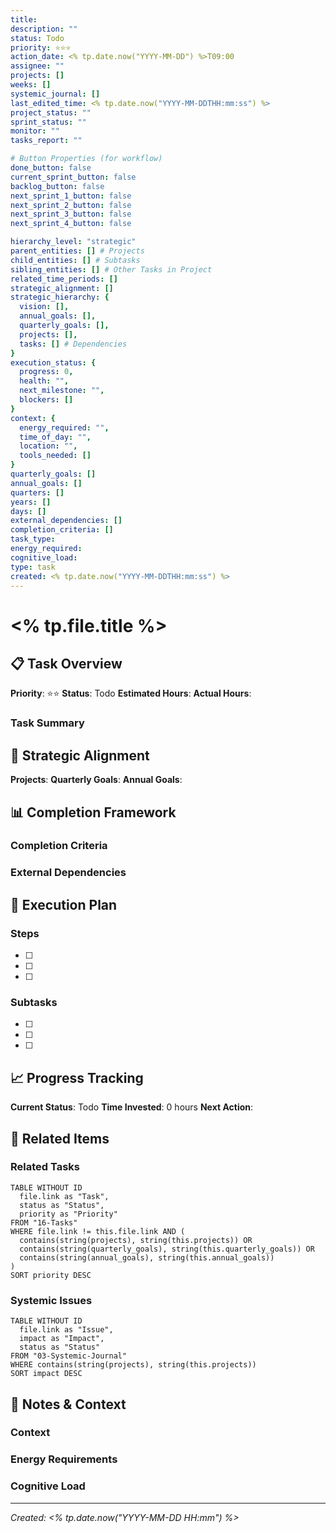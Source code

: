 ```yaml
---
title: 
description: ""
status: Todo
priority: ⭐⭐⭐
action_date: <% tp.date.now("YYYY-MM-DD") %>T09:00
assignee: ""
projects: []
weeks: []
systemic_journal: []
last_edited_time: <% tp.date.now("YYYY-MM-DDTHH:mm:ss") %>
project_status: ""
sprint_status: ""
monitor: ""
tasks_report: ""

# Button Properties (for workflow)
done_button: false
current_sprint_button: false
backlog_button: false
next_sprint_1_button: false
next_sprint_2_button: false
next_sprint_3_button: false
next_sprint_4_button: false

hierarchy_level: "strategic"
parent_entities: [] # Projects
child_entities: [] # Subtasks
sibling_entities: [] # Other Tasks in Project
related_time_periods: []
strategic_alignment: []
strategic_hierarchy: {
  vision: [],
  annual_goals: [],
  quarterly_goals: [],
  projects: [],
  tasks: [] # Dependencies
}
execution_status: {
  progress: 0,
  health: "",
  next_milestone: "",
  blockers: []
}
context: {
  energy_required: "",
  time_of_day: "",
  location: "",
  tools_needed: []
}
quarterly_goals: []
annual_goals: []
quarters: []
years: []
days: []
external_dependencies: []
completion_criteria: []
task_type: 
energy_required: 
cognitive_load: 
type: task
created: <% tp.date.now("YYYY-MM-DDTHH:mm:ss") %>
---
```


# <% tp.file.title %>

## 📋 Task Overview

**Priority**: ⭐⭐
**Status**: Todo
**Estimated Hours**: 
**Actual Hours**: 

### Task Summary

## 🎯 Strategic Alignment

**Projects**: 
**Quarterly Goals**: 
**Annual Goals**: 

## 📊 Completion Framework

### Completion Criteria

### External Dependencies

## 🚀 Execution Plan

### Steps
- [ ] 
- [ ] 
- [ ] 

### Subtasks
- [ ] 
- [ ] 
- [ ] 

## 📈 Progress Tracking

**Current Status**: Todo
**Time Invested**: 0 hours
**Next Action**: 

## 🔗 Related Items

### Related Tasks
```dataview
TABLE WITHOUT ID
  file.link as "Task",
  status as "Status",
  priority as "Priority"
FROM "16-Tasks"
WHERE file.link != this.file.link AND (
  contains(string(projects), string(this.projects)) OR
  contains(string(quarterly_goals), string(this.quarterly_goals)) OR
  contains(string(annual_goals), string(this.annual_goals))
)
SORT priority DESC
```

### Systemic Issues
```dataview
TABLE WITHOUT ID
  file.link as "Issue",
  impact as "Impact",
  status as "Status"
FROM "03-Systemic-Journal"
WHERE contains(string(projects), string(this.projects))
SORT impact DESC
```

## 📝 Notes & Context

### Context

### Energy Requirements

### Cognitive Load

---

*Created: <% tp.date.now("YYYY-MM-DD HH:mm") %>*
